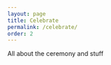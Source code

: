 ```yaml
---
layout: page
title: Celebrate
permalink: /celebrate/
order: 2
---
```


All about the ceremony and stuff

